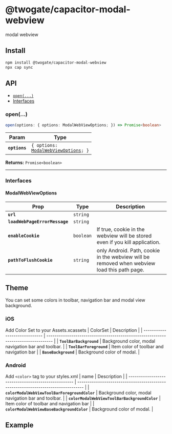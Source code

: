 # @twogate/capacitor-modal-webview

modal webview

## Install

```bash
npm install @twogate/capacitor-modal-webview
npx cap sync
```

## API

<docgen-index>

* [`open(...)`](#open)
* [Interfaces](#interfaces)

</docgen-index>

<docgen-api>
<!--Update the source file JSDoc comments and rerun docgen to update the docs below-->

### open(...)

```typescript
open(options: { options: ModalWebViewOptions; }) => Promise<boolean>
```

| Param         | Type                                                                              |
| ------------- | --------------------------------------------------------------------------------- |
| **`options`** | <code>{ options: <a href="#modalwebviewoptions">ModalWebViewOptions</a>; }</code> |

**Returns:** <code>Promise&lt;boolean&gt;</code>

--------------------


### Interfaces


#### ModalWebViewOptions

| Prop                          | Type                 | Description                                                                                 |
| ----------------------------- | -------------------- | ------------------------------------------------------------------------------------------- |
| **`url`**                     | <code>string</code>  |                                                                                             |
| **`loadWebPageErrorMessage`** | <code>string</code>  |                                                                                             |
| **`enableCookie`**            | <code>boolean</code> | If true, cookie in the webview will be stored even if you kill application.                 |
| **`pathToFlushCookie`**       | <code>string</code>  | only Android. Path, cookie in the webview will be removed when webview load this path page. |

</docgen-api>

## Theme
You can set some colors in toolbar, navigation bar and modal view background.

### iOS
Add Color Set to your Assets.xcassets
| ColorSet                      | Description                                                                       |
| ----------------------------- | --------------------------------------------------------------------------------- |
| **`ToolBarBackground`**       | Background color, modal navigation bar and toolbar.                               |
| **`ToolBarForeground`**       | Item color of toolbar and navigation bar                                          |
| **`BaseBackground`**          | Background color of modal.                                                        |


### Android
Add `<color>` tag to your styles.xml
| name                                                | Description                                                                       |
| --------------------------------------------------- | --------------------------------------------------------------------------------- |
| **`colorModalWebViewToolBarForegroundColor`**       | Background color, modal navigation bar and toolbar.                               |
| **`colorModalWebViewToolBarBackgroundColor`**       | Item color of toolbar and navigation bar                                          |
| **`colorModalWebViewBaseBackgroundColor`**          | Background color of modal.                                                        |


## Example
